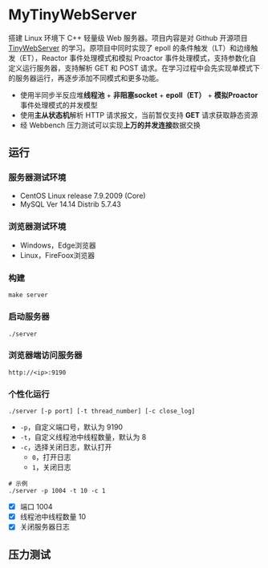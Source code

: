 # MyTinyWebServer

搭建 Linux 环境下 C++ 轻量级 Web 服务器。项目内容是对 Github 开源项目 [TinyWebServer]( https://github.com/qinguoyi/TinyWebServer) 的学习。原项目中同时实现了 epoll 的条件触发（LT）和边缘触发（ET），Reactor 事件处理模式和模拟 Proactor 事件处理模式，支持参数化自定义运行服务器，支持解析 GET 和 POST 请求。在学习过程中会先实现单模式下的服务器运行，再逐步添加不同模式和更多功能。

- 使用半同步半反应堆**线程池** + **非阻塞socket** + **epoll（ET）** + **模拟Proactor**事件处理模式的并发模型
- 使用**主从状态机**解析 HTTP 请求报文，当前暂仅支持 **GET** 请求获取静态资源
- 经 Webbench 压力测试可以实现**上万的并发连接**数据交换

## 运行

### 服务器测试环境

- CentOS Linux release 7.9.2009 (Core)	
- MySQL  Ver 14.14 Distrib 5.7.43
	
### 浏览器测试环境

- Windows，Edge浏览器
- Linux，FireFoox浏览器    

### 构建

```shell
make server
```

### 启动服务器

```shell
./server
```

### 浏览器端访问服务器

```
http://<ip>:9190
```

### 个性化运行

```shell
./server [-p port] [-t thread_number] [-c close_log]
```

- `-p`，自定义端口号，默认为 9190
- `-t`，自定义线程池中线程数量，默认为 8
- `-c`，选择关闭日志，默认打开
	- `0`，打开日志
	- `1`，关闭日志

```shell
# 示例
./server -p 1004 -t 10 -c 1
```
- [x] 端口 1004
- [x] 线程池中线程数量 10
- [x] 关闭服务器日志

## 压力测试

